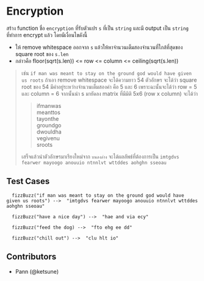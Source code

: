 
# Encryption

สร้าง function ชื่อ `encryption` ที่รับตัวแปร `s` ที่เป็น `string` และมี output เป็น `string` ที่ทำการ encrypt แล้ว โดยมีเงื่อนไขดังนี้

* ให้ remove whitespace ออกจาก `s` แล้วให้หาจำนวนเต็มสองจำนวนที่ใกล้ที่สุดของ square root ของ `s.len`
* กล่าวคือ floor(sqrt(s.len)) <= row <= column <= ceiling(sqrt(s.len))
> เช่น `if man was meant to stay on the ground god would have given us roots` ถ้าเอา remove whitespace จะได้ความยาว 54 ตัวอักษร
> จะได้ว่า square root ของ 54 มีค่าอยู่ระหว่างจำนวนเต็มสองค่า คือ 5 และ 6
> เพราะฉะนั้นจะได้ว่า row = 5 และ column = 6
> จากนั้นนำ s มายัดลง matrix ที่มีมิติ 5x6 (row x column) จะได้ว่า  
> 
>> ifmanwas  
>> meanttos          
>> tayonthe  
>> groundgo  
>> dwouldha  
>> vegivenu  
>> sroots
>
> เสร็จแล้วนำตัวอักษรมาเรียงใหม่จาก `บนลงล่าง` จะได้ผลลัพธ์ที่ต้องการเป็น `imtgdvs fearwer mayoogo anouuio ntnnlvt wttddes aohghn sseoau`

## Test Cases

```
  fizzBuzz("if man was meant to stay on the ground god would have given us roots") -->  "imtgdvs fearwer mayoogo anouuio ntnnlvt wttddes aohghn sseoau"
```

```
  fizzBuzz("have a nice day") -->  "hae and via ecy"
```

```
  fizzBuzz("feed the dog) -->  "fto ehg ee dd"
```

```
  fizzBuzz("chill out") -->  "clu hlt io"
```

## Contributors
* Pann (@ketsune)
